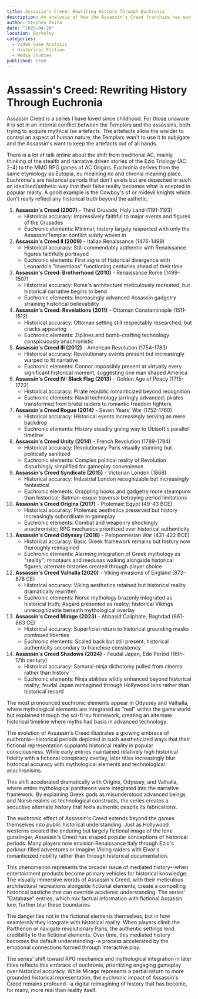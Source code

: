 ```yaml
---
title: Assassin's Creed: Rewriting History Through Euchronia
description: An analysis of how the Assassin's Creed franchise has evolved from historical fiction to euchronic reimagining, blending factual settings with mythological elements and technological anachronisms to create compelling but historically distorted narratives.
author: Stephen Okita
date: "2025-04-20"
location: Berkeley
categories:
  - Video Game Analysis
  - Historical Fiction
  - Media Studies
published: true
---
```


# Assassin's Creed: Rewriting History Through Euchronia

Assassin Creed is a series I have loved since childhood. For those unaware it is set in an internal conflict between the Templars and the assassins, both trying to acquire mythical Ise artefacts. The artefacts allow the wielder to control an aspect of human nature, the Templars wan't to use it to subjigate and the Assassin's want to keep the artefacts out of all hands.

There is a lot of talk online about the shift from traditional AC, mainly thinking of the stealth and narrative driven stories of the Ezio Triology (AC 2-4) to the MMO RPG games of AC Origins. Euchronia derives from the same etymology as Eutopia, eu meaining no and chronia meaning place. Euchronia's are historical periods that don't exists but are depecited in such an idealised/asthetic way that their false reailty becomes what is ecepted in popular reality. A good example is the Cowboy's of or midevil knights which don't really reflect any historical truth beyond the asthetic.

1. **Assassin's Creed (2007)** - Third Crusade, Holy Land (1191-1193)
   - Historical accuracy: Impressively faithful to major events and figures of the Crusades
   - Euchronic elements: Minimal; history largely respected with only the Assassin/Templar conflict subtly woven in
2. **Assassin's Creed II (2009)** - Italian Renaissance (1476-1499)
   - Historical accuracy: Still commendably authentic with Renaissance figures faithfully portrayed
   - Euchronic elements: First signs of historical divergence with Leonardo's "inventions" functioning centuries ahead of their time
3. **Assassin's Creed: Brotherhood (2010)** - Renaissance Rome (1499-1507)
   - Historical accuracy: Rome's architecture meticulously recreated, but historical narrative begins to bend
   - Euchronic elements: Increasingly advanced Assassin gadgetry straining historical believability
4. **Assassin's Creed: Revelations (2011)** - Ottoman Constantinople (1511-1512)
   - Historical accuracy: Ottoman setting still respectably researched, but cracks appearing
   - Euchronic elements: Ziplines and bomb-crafting technology conspicuously anachronistic
5. **Assassin's Creed III (2012)** - American Revolution (1754-1783)
   - Historical accuracy: Revolutionary events present but increasingly warped to fit narrative
   - Euchronic elements: Connor impossibly present at virtually every significant historical moment, suggesting one man shaped America
6. **Assassin's Creed IV: Black Flag (2013)** - Golden Age of Piracy (1715-1722)
   - Historical accuracy: Pirate republic romanticized beyond recognition
   - Euchronic elements: Naval technology jarringly advanced; pirates transformed from brutal raiders to romantic freedom fighters
7. **Assassin's Creed Rogue (2014)** - Seven Years' War (1752-1760)
   - Historical accuracy: Historical events increasingly serving as mere backdrop
   - Euchronic elements: History steadily giving way to Ubisoft's parallel timeline
8. **Assassin's Creed Unity (2014)** - French Revolution (1789-1794)
   - Historical accuracy: Revolutionary Paris visually stunning but politically sanitized
   - Euchronic elements: Complex political reality of Revolution disturbingly simplified for gameplay convenience
9. **Assassin's Creed Syndicate (2015)** - Victorian London (1868)
   - Historical accuracy: Industrial London recognizable but increasingly fantastical
   - Euchronic elements: Grappling hooks and gadgetry more steampunk than historical; Batman-esque traversal betraying period limitations
10. **Assassin's Creed Origins (2017)** - Ptolemaic Egypt (49-43 BCE)
    - Historical accuracy: Ptolemaic aesthetics preserved but history increasingly subordinate to gameplay
    - Euchronic elements: Combat and weaponry shockingly anachronistic; RPG mechanics prioritized over historical authenticity
11. **Assassin's Creed Odyssey (2018)** - Peloponnesian War (431-422 BCE)
    - Historical accuracy: Basic Greek framework remains but history now thoroughly reimagined
    - Euchronic elements: Alarming integration of Greek mythology as "reality"; minotaurs and medusas walking alongside historical figures; alternate histories created through player choice
12. **Assassin's Creed Valhalla (2020)** - Viking invasions of England (873-878 CE)
    - Historical accuracy: Viking aesthetics retained but historical reality dramatically rewritten
    - Euchronic elements: Norse mythology brazenly integrated as historical truth; Asgard presented as reality; historical Vikings unrecognizable beneath mythological overlay
13. **Assassin's Creed Mirage (2023)** - Abbasid Caliphate, Baghdad (861-863 CE)
    - Historical accuracy: Superficial return to historical grounding masks continued liberties
    - Euchronic elements: Scaled back but still present; historical authenticity secondary to franchise consistency
14. **Assassin's Creed Shadows (2024)** - Feudal Japan, Edo Period (16th-17th century)
    - Historical accuracy: Samurai-ninja dichotomy pulled from cinema rather than history
    - Euchronic elements: Ninja abilities wildly enhanced beyond historical reality; feudal Japan reimagined through Hollywood lens rather than historical record

The most pronounced euchronic elements appear in Odyssey and Valhalla, where mythological elements are integrated as "real" within the game world but explained through the sci-fi Isu framework, creating an alternate historical timeline where myths had basis in advanced technology.

The evolution of Assassin's Creed illustrates a growing embrace of euchronia--historical periods depicted in such aestheticized ways that their fictional representation supplants historical reality in popular consciousness. While early entries maintained relatively high historical fidelity with a fictional conspiracy overlay, later titles increasingly blur historical accuracy with mythological elements and technological anachronisms.

This shift accelerated dramatically with Origins, Odyssey, and Valhalla, where entire mythological pantheons were integrated into the narrative framework. By explaining Greek gods as misunderstood advanced beings and Norse realms as technological constructs, the series creates a seductive alternate history that feels authentic despite its fabrications.

The euchronic effect of Assassin's Creed extends beyond the games themselves into public historical understanding. Just as Hollywood westerns created the enduring but largely fictional image of the lone gunslinger, Assassin's Creed has shaped popular conceptions of historical periods. Many players now envision Renaissance Italy through Ezio's parkour-filled adventures or imagine Viking raiders with Eivor's romanticized nobility rather than through historical documentation.

This phenomenon represents the broader issue of mediated history--when entertainment products become primary vehicles for historical knowledge. The visually immersive worlds of Assassin's Creed, with their meticulous architectural recreations alongside fictional elements, create a compelling historical pastiche that can override academic understanding. The series' "Database" entries, which mix factual information with fictional Assassin lore, further blur these boundaries.

The danger lies not in the fictional elements themselves, but in how seamlessly they integrate with historical reality. When players climb the Parthenon or navigate revolutionary Paris, the authentic settings lend credibility to the fictional elements. Over time, this mediated history becomes the default understanding--a process accelerated by the emotional connections formed through interactive play.

The series' shift toward RPG mechanics and mythological integration in later titles reflects this embrace of euchronia, prioritizing engaging gameplay over historical accuracy. While Mirage represents a partial return to more grounded historical representation, the euchronic impact of Assassin's Creed remains profound--a digital reimagining of history that has become, for many, more real than reality itself.
